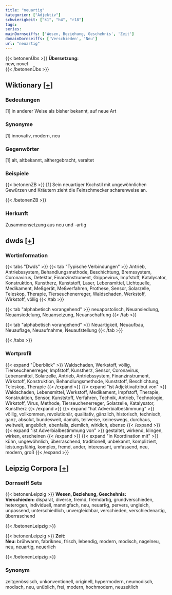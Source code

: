 ```yaml
---
title: "neuartig"
kategorien: ["Adjektiv"]
schwierigkeit: ["k1", "h4", "r18"]
tags:
series:
mainDornseiffs: ['Wesen, Beziehung, Geschehnis', 'Zeit']
domainDornseiffs: ['Verschieden', 'Neu']
url: "neuartig"
---
```


{{< betonenÜbs >}}
**Übersetzung:**  
new, novel  
{{< /betonenÜbs >}}

## Wiktionary [[+](https://de.wiktionary.org/wiki/neuartig)]

### Bedeutungen
[1] in anderer Weise als bisher bekannt, auf neue Art  

### Synonyme
[1] innovativ, modern, neu  

### Gegenwörter
[1] alt, altbekannt, althergebracht, veraltet  

### Beispiele
{{< betonenZB >}}
[1] Sein neuartiger Kochstil mit ungewöhnlichen Gewürzen und Kräutern zieht die Feinschmecker scharenweise an.  

{{< /betonenZB >}}
### Herkunft
Zusammensetzung aus neu und -artig  



## dwds [[+](https://www.dwds.de/wb/neuartig)]

### Wortinformation
{{< tabs "Dwds" >}}
{{< tab "Typische Verbindungen" >}}
Antrieb, Antriebssystem, Behandlungsmethode, Beschichtung, Bremssystem, Coronavirus, Detektor, Finanzinstrument, Grippevirus, Impfstoff, Katalysator, Konstruktion, Kunstherz, Kunststoff, Laser, Lebensmittel, Lichtquelle, Medikament, Meßgerät, Meßverfahren, Prothese, Sensor, Solarzelle, Teleskop, Therapie, Tierseuchenerreger, Waldschaden, Werkstoff, Wirkstoff, völlig
{{< /tab >}}

{{< tab "alphabetisch vorangehend" >}}
neuapostolisch, Neuansiedlung, Neuansiedelung, Neuansetzung, Neuanschaffung
{{< /tab >}}

{{< tab "alphabetisch vorangehend" >}}
Neuartigkeit, Neuaufbau, Neuauflage, Neuaufnahme, Neuaufstellung
{{< /tab >}}

{{< /tabs >}}

### Wortprofil
{{< expand "Überblick" >}} Waldschaden, Werkstoff, völlig, Tierseuchenerreger, Impfstoff, Kunstherz, Sensor, Coronavirus, Lebensmittel, Solarzelle, Antrieb, Antriebssystem, Finanzinstrument, Wirkstoff, Konstruktion, Behandlungsmethode, Kunststoff, Beschichtung, Teleskop, Therapie {{< /expand >}}
{{< expand "ist Adjektivattribut von" >}} Waldschaden, Lebensmittel, Werkstoff, Medikament, Impfstoff, Therapie, Konstruktion, Sensor, Kunststoff, Verfahren, Technik, Antrieb, Technologie, Wirkstoff, Virus, Methode, Tierseuchenerreger, Solarzelle, Katalysator, Kunstherz {{< /expand >}}
{{< expand "hat Adverbialbestimmung" >}} völlig, vollkommen, revolutionär, qualitativ, gänzlich, historisch, technisch, ganz, absolut, bundesweit, damals, teilweise, keineswegs, durchaus, weltweit, angeblich, ebenfalls, ziemlich, wirklich, ebenso {{< /expand >}}
{{< expand "ist Adverbialbestimmung von" >}} gestaltet, wirkend, klingen, wirken, erscheinen {{< /expand >}}
{{< expand "in Koordination mit" >}} kühn, ungewöhnlich, überraschend, traditionell, unbekannt, kompliziert, leistungsfähig, komplex, fremd, ander, interessant, umfassend, neu, modern, groß {{< /expand >}}

## Leipzig Corpora [[+](https://corpora.uni-leipzig.de/en/res?word=neuartig&corpusId=deu_newscrawl-public_2018)]

### Dornseiff Sets
{{< betonenLeipzig >}}
**Wesen, Beziehung, Geschehnis:**  
**Verschieden:** disparat, diverse, fremd, fremdartig, grundverschieden, heterogen, individuell, mannigfach, neu, neuartig, pervers, ungleich, unpassend, unterschiedlich, unvergleichbar, verschieden, verschiedenartig, überraschend  

{{< /betonenLeipzig >}}


{{< betonenLeipzig >}}
**Zeit:**  
**Neu:** brühwarm, fabrikneu, frisch, lebendig, modern, modisch, nagelneu, neu, neuartig, neuerlich  

{{< /betonenLeipzig >}}

### Synonym
zeitgenössisch, unkonventionell, originell, hypermodern, neumodisch, modisch, neu, unüblich, frei, modern, hochmodern, neuzeitlich

